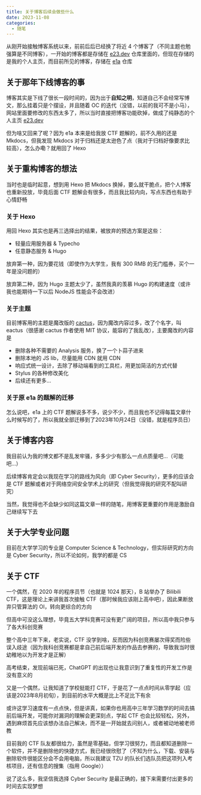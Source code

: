 ```yaml
---
title: 关于博客后续会做些什么
date: 2023-11-08
categories:
  - 随笔
---
```


从刚开始接触博客系统以来，前前后后已经换了将近 4 个博客了（不同主题也勉强算是不同博客），一开始的博客都是存储在 [e23.dev](https://github.com/ElaBosak233/e23.dev.git) 仓库里面的，但现在存储的是我的个人主页，而目前所见的博客，存储在 [e1a](https://github.com/ElaBosak233/e1a.git) 仓库

## 关于那年下线博客的事

博客其实是下线了很长一段时间的，因为出于**自知之明**，知道自己不会经常写博文，那么挂着只是个摆设，并且随着 OC 的迭代（没错，以前的我可不是小马），网站里面要修改的东西太多了，所以当时直接把博客功能砍掉，做成了纯静态的个人主页 [e23.dev](https://e23.dev)

但为啥又回来了呢？因为 e1a 本来是给我放 CTF 题解的，前不久用的还是 Mkdocs，但我发现 Mkdocs 对于归档还是太逊色了点（我对于归档好像要求比较高），怎么办嘞？就用回了 Hexo

## 关于重构博客的想法

当时也是临时起意，想到用 Hexo 把 Mkdocs 换掉，要么就干脆点，把个人博客也重新投放，毕竟后面 CTF 题解会有很多，而且我比较内向，写点东西也有助于心情舒畅

### 关于 Hexo

用回 Hexo 其实也是再三选择出的结果，被放弃的预选方案是这些：

- 轻量应用服务器 & Typecho
- 任意静态服务 & Hugo

放弃第一种，因为要花钱（即使作为大学生，我有 300 RMB 的无门槛券，买个一年是没问题的）

放弃第二种，因为 Hugo 主题太少了，虽然我真的羡慕 Hugo 的构建速度（或许我也能期待一下以后 NodeJS 性能会不会改进）

### 关于主题

目前博客用的主题是魔改版的 [cactus](https://github.com/probberechts/hexo-theme-cactus)，因为魔改内容过多，改了个名字，叫 eactus（很感谢 cactus 作者使用 MIT 协议，能容的了我乱改），主要魔改的内容是

- 删除各种不需要的 Analysis 服务，换了一个卜蒜子进来
- 删除本地的 JS lib，尽量能用 CDN 就用 CDN
- 响应式统一设计，去除了移动端看到的工具栏，用更加简洁的方式代替
- Stylus 的各种修改美化
- 后续还有更多...

### 关于原 e1a 的题解的迁移

怎么说吧，e1a 上的 CTF 题解说多不多，说少不少，而且我也不记得每篇文章什么时候写的了，所以我就全部迁移到了2023年10月24日（没错，就是程序员日）

## 关于博客内容

我目前认为我的博文都不是乱发牢骚，多多少少有那么一点点质量吧...（可能吧...）

后续博客肯定会以我现在学习的路线为风向（即 Cyber Security），更多的应该会是 CTF 题解或者对于网络空间安全学术上的研究（但我觉得我的研究不配叫研究）

当然，我觉得也不会缺少如同这篇文章一样的随笔，用博客更重要的作用是激励自己继续写下去

## 关于大学专业问题

目前在大学学习的专业是 Computer Science & Technology，但实际研究的方向是 Cyber Security，所以不论如何，我学的都是 CS

## 关于 CTF

一个偶然，在 2020 年的程序员节（也就是 1024 那天），B 站举办了 Bilibili CTF，这是理论上来讲我首次接触 CTF（那时候我应该刚上高中吧），因此果断放弃只管算法的 OI，转向更综合的方向

但高中可没这么理想，毕竟五大学科竞赛可没有更广阔的项目，所以高中我只参与了各大科创竞赛

整个高中三年下来，老实说，CTF 没学到啥，反而因为科创竞赛屡次得奖而险些误入歧途（因为我科创竞赛都是拿自己前后端开发的作品去参赛的，导致我当时很幼稚地以为开发才是正解）

高考结束，发现前端已死，ChatGPT 的出现也让我意识到了重复性的开发工作是没有意义的

又是一个偶然，让我知道了学校挺能打 CTF，于是花了一点点时间从零学起（应该是2023年8月初旬），到目前的水平大概是比上不足比下有余

或许这学习速度有一点点快，但是讲真，如果你也用高中三年学习数学的时间去搞前后端开发，可能你对漏洞的理解会更深刻点，学起 CTF 也会比较轻松，另外，遇到麻烦首先应该想办法自己解决，而不是一开始就去问别人，或者被动地被老师教

目前我的 CTF 队友都很给力，虽然是零基础，但学习很努力，而且都知道删除一个软件，并不是删除他的快捷方式，我已经很欣慰了（不知为什么，下载、安装与删除软件很能区分会不会用电脑，所以我建议 TZU 的队长们选队员把这项列入考核项目，还有信息的搜集（指用 Google））

说了这么多，我坚信我选择 Cyber Security 是最正确的，接下来需要付出更多的时间去实现梦想